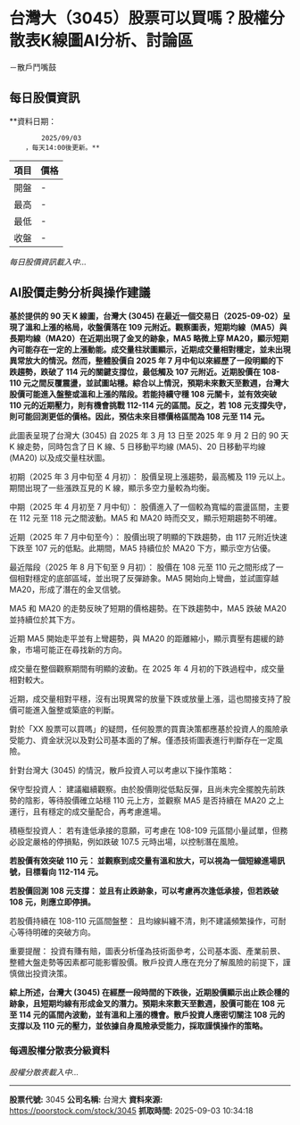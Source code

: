 # 台灣大（3045）股票可以買嗎？股權分散表K線圖AI分析、討論區
－散戶鬥嘴鼓

## 每日股價資訊

**資料日期：
        
            2025/09/03
        ，每天14:00後更新。**

| 項目 | 價格 |
|------|------|
| 開盤 | - |
| 最高 | - |
| 最低 | - |
| 收盤 | - |

*每日股價資訊載入中...*

## AI股價走勢分析與操作建議

**基於提供的 90 天 K 線圖，台灣大 (3045) 在最近一個交易日（2025-09-02）呈現了溫和上漲的格局，收盤價落在 109 元附近。觀察圖表，短期均線（MA5）與長期均線（MA20）在近期出現了金叉的跡象，MA5 略微上穿 MA20，顯示短期內可能存在一定的上漲動能。成交量柱狀圖顯示，近期成交量相對穩定，並未出現異常放大的情況。然而，整體股價自 2025 年 7 月中旬以來經歷了一段明顯的下跌趨勢，跌破了 114 元的關鍵支撐位，最低觸及 107 元附近。近期股價在 108-110 元之間反覆震盪，並試圖站穩。綜合以上情況，預期未來數天至數週，台灣大股價可能進入盤整或溫和上漲的階段。若能持續守穩 108 元關卡，並有效突破 110 元的近期壓力，則有機會挑戰 112-114 元的區間。反之，若 108 元支撐失守，則可能回測更低的價格。因此，預估未來目標價格區間為 108 元至 114 元。**

此圖表呈現了台灣大 (3045) 自 2025 年 3 月 13 日至 2025 年 9 月 2 日的 90 天 K 線走勢，同時包含了日 K 線、5 日移動平均線 (MA5)、20 日移動平均線 (MA20) 以及成交量柱狀圖。

初期（2025 年 3 月中旬至 4 月初）： 股價呈現上漲趨勢，最高觸及 119 元以上。期間出現了一些漲跌互見的 K 線，顯示多空力量較為均衡。

中期（2025 年 4 月初至 7 月中旬）： 股價進入了一個較為寬幅的震盪區間，主要在 112 元至 118 元之間波動。MA5 和 MA20 時而交叉，顯示短期趨勢不明確。

近期（2025 年 7 月中旬至今）： 股價出現了明顯的下跌趨勢，由 117 元附近快速下跌至 107 元的低點。此期間，MA5 持續位於 MA20 下方，顯示空方佔優。

最近階段（2025 年 8 月下旬至 9 月初）： 股價在 108 元至 110 元之間形成了一個相對穩定的底部區域，並出現了反彈跡象。MA5 開始向上彎曲，並試圖穿越 MA20，形成了潛在的金叉信號。

MA5 和 MA20 的走勢反映了短期的價格趨勢。在下跌趨勢中，MA5 跌破 MA20 並持續位於其下方。

近期 MA5 開始走平並有上彎趨勢，與 MA20 的距離縮小，顯示賣壓有趨緩的跡象，市場可能正在尋找新的方向。

成交量在整個觀察期間有明顯的波動。在 2025 年 4 月初的下跌過程中，成交量相對較大。

近期，成交量相對平穩，沒有出現異常的放量下跌或放量上漲，這也間接支持了股價可能進入盤整或築底的判斷。

對於「XX 股票可以買嗎」的疑問，任何股票的買賣決策都應基於投資人的風險承受能力、資金狀況以及對公司基本面的了解。僅憑技術圖表進行判斷存在一定風險。

針對台灣大 (3045) 的情況，散戶投資人可以考慮以下操作策略：

保守型投資人： 建議繼續觀察。由於股價剛從低點反彈，且尚未完全擺脫先前跌勢的陰影，等待股價確立站穩 110 元上方，並觀察 MA5 是否持續在 MA20 之上運行，且有穩定的成交量配合，再考慮進場。

積極型投資人： 若有逢低承接的意願，可考慮在 108-109 元區間小量試單，但務必設定嚴格的停損點，例如跌破 107.5 元時出場，以控制潛在風險。

**若股價有效突破 110 元： 並觀察到成交量有溫和放大，可以視為一個短線進場訊號，目標看向 112-114 元。**

**若股價回測 108 元支撐： 並且有止跌跡象，可以考慮再次逢低承接，但若跌破 108 元，則應立即停損。**

若股價持續在 108-110 元區間盤整： 且均線糾纏不清，則不建議頻繁操作，可耐心等待明確的突破方向。

重要提醒： 投資有賺有賠，圖表分析僅為技術面參考，公司基本面、產業前景、整體大盤走勢等因素都可能影響股價。散戶投資人應在充分了解風險的前提下，謹慎做出投資決策。

**綜上所述，台灣大 (3045) 在經歷一段時間的下跌後，近期股價顯示出止跌企穩的跡象，且短期均線有形成金叉的潛力。預期未來數天至數週，股價可能在 108 元至 114 元的區間內波動，並有溫和上漲的機會。散戶投資人應密切關注 108 元的支撐以及 110 元的壓力，並依據自身風險承受能力，採取謹慎操作的策略。**

### 每週股權分散表分級資料

*股權分散表載入中...*

---

**股票代號:** 3045
**公司名稱:** 台灣大
**資料來源:** https://poorstock.com/stock/3045
**抓取時間:** 2025-09-03 10:34:18